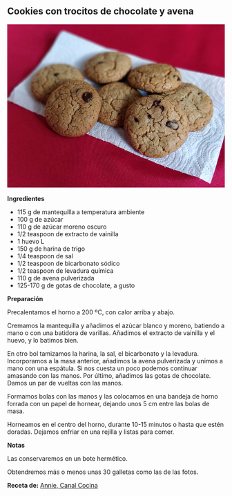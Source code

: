 ## Cookies con trocitos de chocolate y avena

![Cookies con trocitos de chocolate y avena](../../uploads/images/cookies-trocitos-chocolate-avena.jpg "Cookies con trocitos de chocolate y avena")

**Ingredientes**

- 115 g de mantequilla a temperatura ambiente
- 100 g de azúcar
- 110 g de azúcar moreno oscuro
- 1/2 teaspoon de extracto de vainilla
- 1 huevo L
- 150 g de harina de trigo
- 1/4 teaspoon de sal
- 1/2 teaspoon de bicarbonato sódico
- 1/2 teaspoon de levadura química
- 110 g de avena pulverizada
- 125-170 g de gotas de chocolate, a gusto

**Preparación**

Precalentamos el horno a 200 ºC, con calor arriba y abajo.

Cremamos la mantequilla y añadimos el azúcar blanco y moreno, batiendo a mano o con una batidora de varillas. Añadimos el extracto de vainilla y el huevo, y lo batimos bien. 

En otro bol tamizamos la harina, la sal, el bicarbonato y la levadura. Incorporamos a la masa anterior, añadimos la avena pulverizada y unimos a mano con una espátula. Si nos cuesta un poco podemos continuar amasando con las manos. Por último, añadimos las gotas de chocolate. Damos un par de vueltas con las manos.

Formamos bolas con las manos y las colocamos en una bandeja de horno forrada con un papel de hornear, dejando unos 5 cm entre las bolas de masa.

Horneamos en el centro del horno, durante 10-15 minutos o hasta que estén doradas. Dejamos enfriar en una rejilla y listas para comer.

**Notas**

Las conservaremos en un bote hermético.

Obtendremos más o menos unas 30 galletas como las de las fotos.

**Receta de:** [Annie, Canal Cocina](https://canalcocina.es/receta/cookies-con-trocitos-chocolate)
